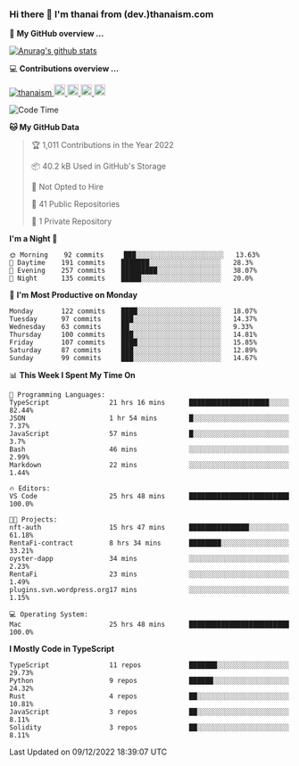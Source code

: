 ### Hi there 👋 I'm thanai from (dev.)thanaism.com

<!-- バッジ関連 -->
<!--
メイン：https://shields.io/category/social
GitHub view：https://github.com/antonkomarev/github-profile-views-counter
Qiita contributions：https://qiita.com/mikkame/items/f2c60d9caf8a8e38ec50
 -->

🍎 **My GitHub overview ...**

<!-- GitHubトロフィー -->
<!--
https://github.com/ryo-ma/github-profile-trophy
 -->

<!-- [![trophy](https://github-profile-trophy.vercel.app/?username=thanaism)](https://github.com/thanaism/thanaism) -->

<!-- GitHubステータス -->
<!--
https://github.com/anuraghazra/github-readme-stats
 -->

[![Anurag's github stats](https://github-readme-stats.vercel.app/api?username=thanaism&count_private=true&show_icons=true)](https://github.com/thanaism/thanaism)

<!-- [![ReadMe Card](https://github-readme-stats.vercel.app/api/pin/?username=thanaism&repo=thanaism)](https://github.com/thanaism/thanaism) -->

<!-- Skill icons -->
<!--
https://rahuldkjain.github.io/gh-profile-readme-generator/
 -->

💻 **Contributions overview ...**

<p align="left">

  <a href="https://github.com/thanaism/thanaism/">
    <img src="https://komarev.com/ghpvc/?username=thanaism" alt="thanaism" />
  </a>
  <a href="http://twitter.com/okinawa__noodle">
    <img height="20" src="https://img.shields.io/twitter/follow/okinawa__noodle?label=Twitter&logo=twitter&style=flat" />
  </a>
  <a href="https://github.com/thanaism">
    <img height="20" src="https://img.shields.io/github/followers/thanaism?label=follow&logo=github&style=flat" />
  </a>
  <!-- <a href="https://www.reddit.com/user/thanaism">
    <img height="20" src="https://img.shields.io/reddit/user-karma/combined/thanaism?label=Reddit&logo=reddit&style=flat" />
  </a>
  <a href="https://stackoverflow.com/users/5720201/thanaism">
    <img height="20" src="https://img.shields.io/stackexchange/stackoverflow/r/5720201?label=StackOverflow&logo=stack-overflow&style=flat" /> -->
  </a>
  <a href="http://qiita.com/thanai">
    <img height="20" src="https://qiita-badge.apiapi.app/s/thanai/posts.svg" />
  </a>
  <//qiita.com/thanai">
    <img height="20" src="https://qiita-badge.apiapi.app/s/thanai/contributions.svg" />
  </a>
</p>

<!--START_SECTION:waka-->
![Code Time](http://img.shields.io/badge/Code%20Time-1%2C109%20hrs%2053%20mins-blue)

**🐱 My GitHub Data** 

> 🏆 1,011 Contributions in the Year 2022
 > 
> 📦 40.2 kB Used in GitHub's Storage 
 > 
> 🚫 Not Opted to Hire
 > 
> 📜 41 Public Repositories 
 > 
> 🔑 1 Private Repository 
 > 
**I'm a Night 🦉** 

```text
🌞 Morning    92 commits     ███░░░░░░░░░░░░░░░░░░░░░░   13.63% 
🌆 Daytime    191 commits    ███████░░░░░░░░░░░░░░░░░░   28.3% 
🌃 Evening    257 commits    █████████░░░░░░░░░░░░░░░░   38.07% 
🌙 Night      135 commits    █████░░░░░░░░░░░░░░░░░░░░   20.0%

```
📅 **I'm Most Productive on Monday** 

```text
Monday       122 commits    ████░░░░░░░░░░░░░░░░░░░░░   18.07% 
Tuesday      97 commits     ███░░░░░░░░░░░░░░░░░░░░░░   14.37% 
Wednesday    63 commits     ██░░░░░░░░░░░░░░░░░░░░░░░   9.33% 
Thursday     100 commits    ███░░░░░░░░░░░░░░░░░░░░░░   14.81% 
Friday       107 commits    ████░░░░░░░░░░░░░░░░░░░░░   15.85% 
Saturday     87 commits     ███░░░░░░░░░░░░░░░░░░░░░░   12.89% 
Sunday       99 commits     ███░░░░░░░░░░░░░░░░░░░░░░   14.67%

```


📊 **This Week I Spent My Time On** 

```text
💬 Programming Languages: 
TypeScript               21 hrs 16 mins      ████████████████████░░░░░   82.44% 
JSON                     1 hr 54 mins        █░░░░░░░░░░░░░░░░░░░░░░░░   7.37% 
JavaScript               57 mins             █░░░░░░░░░░░░░░░░░░░░░░░░   3.7% 
Bash                     46 mins             ░░░░░░░░░░░░░░░░░░░░░░░░░   2.99% 
Markdown                 22 mins             ░░░░░░░░░░░░░░░░░░░░░░░░░   1.44%

🔥 Editors: 
VS Code                  25 hrs 48 mins      █████████████████████████   100.0%

🐱‍💻 Projects: 
nft-auth                 15 hrs 47 mins      ███████████████░░░░░░░░░░   61.18% 
RentaFi-contract         8 hrs 34 mins       ████████░░░░░░░░░░░░░░░░░   33.21% 
oyster-dapp              34 mins             ░░░░░░░░░░░░░░░░░░░░░░░░░   2.23% 
RentaFi                  23 mins             ░░░░░░░░░░░░░░░░░░░░░░░░░   1.49% 
plugins.svn.wordpress.org17 mins             ░░░░░░░░░░░░░░░░░░░░░░░░░   1.15%

💻 Operating System: 
Mac                      25 hrs 48 mins      █████████████████████████   100.0%

```

**I Mostly Code in TypeScript** 

```text
TypeScript               11 repos            ███████░░░░░░░░░░░░░░░░░░   29.73% 
Python                   9 repos             ██████░░░░░░░░░░░░░░░░░░░   24.32% 
Rust                     4 repos             ██░░░░░░░░░░░░░░░░░░░░░░░   10.81% 
JavaScript               3 repos             ██░░░░░░░░░░░░░░░░░░░░░░░   8.11% 
Solidity                 3 repos             ██░░░░░░░░░░░░░░░░░░░░░░░   8.11%

```



 Last Updated on 09/12/2022 18:39:07 UTC
<!--END_SECTION:waka-->
